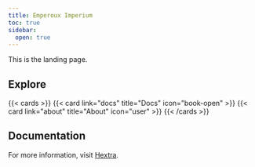 ```yaml
---
title: Emperoux Imperium
toc: true
sidebar:
  open: true
---
```


This is the landing page.

## Explore

{{< cards >}}
  {{< card link="docs" title="Docs" icon="book-open" >}}
  {{< card link="about" title="About" icon="user" >}}
{{< /cards >}}

## Documentation

For more information, visit [Hextra](https://imfing.github.io/hextra).
